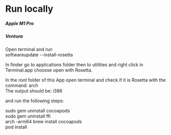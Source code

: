 # Run locally
##### Apple M1 Pro
##### Ventura 

Open terminal and run  
softwareupdate --install-rosetta  

In finder go to applications folder then to utilities and right click in Terminal.app choosse open with Rosetta.  

In the root folder of this App open terminal and check if it is Rosetta with the command: arch  
The output should be: i386  

and run the following steps:   

sudo gem uninstall cocoapods  
sudo gem uninstall ffi  
arch -arm64 brew install cocoapods  
pod install  
